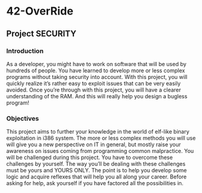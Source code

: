# 42-OverRide
## Project SECURITY

### Introduction

As a developer, you might have to work on software that will be used by hundreds of
people.
You have learned to develop more or less complex programs without taking security
into account.
With this project, you will quickly realize it’s rather easy to exploit issues that can
be very easily avoided.
Once you’re through with this project, you will have a clearer understanding of the
RAM. And this will really help you design a bugless program!

### Objectives

This project aims to further your knowledge in the world of elf-like binary exploitation
in i386 system.
The more or less complex methods you will use will give you a new perspective on IT
in general, but mostly raise your awareness on issues coming from programming common
malpractice.
You will be challenged during this project. You have to overcome these challenges
by yourself. The way you’ll be dealing with these challenges must be yours and YOURS
ONLY. The point is to help you develop some logic and acquire reflexes that will help
you all along your career. Before asking for help, ask yourself if you have factored all the
possibilities in.

